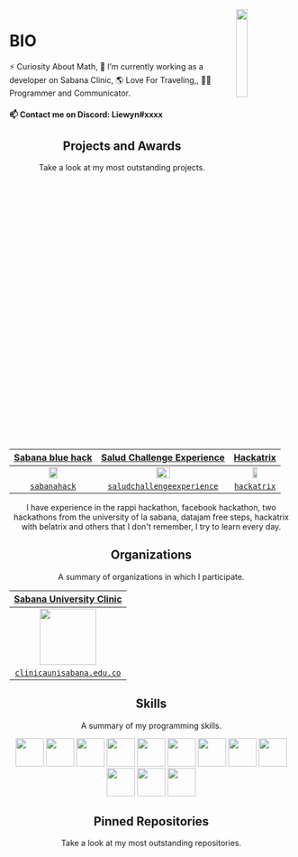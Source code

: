  
<img align='right' src='https://raw.githubusercontent.com/Sanwyn/sanwyn/master/sprites/cait.gif' width='20%'>  

# BIO

⚡ Curiosity About Math, 🔭 I’m currently working as a developer on Sabana Clinic, 🌎 Love For Traveling,, 🧪😄 Programmer and Communicator.  

#### 📫 Contact me on Discord: Liewyn#xxxx

<h2 align="center">Projects and Awards</h2>
<p align="center">Take a look at my most outstanding projects.</p>

<table>
<thead>
<tr>
<th align="center"><a href="https://www.unisabana.edu.co/sabanahack2019/" rel="nofollow"><strong>Sabana blue hack</strong></a></th>
<th align="center"><a href="https://www.unisabana.edu.co/temasunidades/salud-challenge-experience/inscripcion-salud-challenge-experience"><strong>Salud Challenge Experience</strong></a></th>
<th align="center"><a href="https://www.belatrixsf.com/news-and-events/hundreds-coders-hackathon/"><strong>Hackatrix</strong></a></th>
</tr>
</thead>
<tbody>
<tr>
<td align="center"><a target="_blank" rel="noopener noreferrer" href="https://raw.githubusercontent.com/Sanwyn/sanwyn/master/projects/sabanahack.jpg"><img align="center" src="https://raw.githubusercontent.com/Sanwyn/sanwyn/master/projects/sabanahack.jpg" height="33%" style="max-width:100%;"></a></td>
<td align="center"><a target="_blank" rel="noopener noreferrer" href="https://raw.githubusercontent.com/Sanwyn/sanwyn/master/projects/premiosalud.jpg"><img align="center" src="https://raw.githubusercontent.com/Sanwyn/sanwyn/master/projects/premiosalud.jpg" height="33%" style="max-width:100%;"></a></td>
<td align="center"><a target="_blank" rel="noopener noreferrer" href="https://raw.githubusercontent.com/Sanwyn/sanwyn/master/projects/hackatrix.png"><img align="center" src="https://raw.githubusercontent.com/Sanwyn/sanwyn/master/projects/hackatrix.png" height="33%" style="max-width:100%;"></a></td>
</tr>
<tr>
<td align="center"><a href="https://www.unisabana.edu.co/sabanahack2019/" rel="nofollow"><code>sabanahack</code></a></td>
<td align="center"><a href="https://www.unisabana.edu.co/temasunidades/salud-challenge-experience/inscripcion-salud-challenge-experience/"><code>saludchallengeexperience</code></a></td>
<td align="center"><a href="https://www.belatrixsf.com/news-and-events/hundreds-coders-hackathon/"><code>hackatrix</code></a></td>
</tr>
</tbody>
</table>

<p align="center">I have experience in the rappi hackathon, facebook hackathon, two hackathons from the university of la sabana, datajam free steps, hackatrix with belatrix and others that I don't remember, I try to learn every day.</p>

<h2 align="center">Organizations</h2>
<p align="center">A summary of organizations in which I participate.</p>

| <a href="https://www.clinicaunisabana.edu.co/nuestra-clinica/" target="_blank">**Sabana University Clinic**</a> |
|:---: |
| <img align='center' src='https://raw.githubusercontent.com/Sanwyn/sanwyn/master/projects/usabana.png' height='100px'> |
| <a href="https://www.clinicaunisabana.edu.co/nuestra-clinica/" target="_blank">`clinicaunisabana.edu.co`</a> |

<h2 align="center">Skills</h2>
<p align="center">A summary of my programming skills.</p>

<p align="center">
  <!-- <img src='https://raw.githubusercontent.com/Sanwyn/sanwyn/master/skills/angular.png' height='50px'> -->
  <img src='https://raw.githubusercontent.com/Sanwyn/sanwyn/master/skills/apache.png' height='50px'>
  <!-- <img src='https://raw.githubusercontent.com/Sanwyn/sanwyn/master/skills/csharp.png' height='50px'> -->
  <img src='https://raw.githubusercontent.com/Sanwyn/sanwyn/master/skills/bootstrap.png' height='50px'>
  <img src='https://raw.githubusercontent.com/Sanwyn/sanwyn/master/skills/css.png' height='50px'>
  <!-- <img src='https://raw.githubusercontent.com/Sanwyn/sanwyn/master/skills/express.png' height='50px'> -->
  <img src='https://raw.githubusercontent.com/Sanwyn/sanwyn/master/skills/html.png' height='50px'>
  <img src='https://raw.githubusercontent.com/Sanwyn/sanwyn/master/skills/java.png' height='50px'>
  <img src='https://raw.githubusercontent.com/Sanwyn/sanwyn/master/skills/javascript.jpg' height='50px'>
  <img src='https://raw.githubusercontent.com/Sanwyn/sanwyn/master/skills/mongo.png' height='50px'>
  <!-- <img src='https://raw.githubusercontent.com/Sanwyn/sanwyn/master/skills/nodejs.png' height='50px'> -->
  <img src='https://raw.githubusercontent.com/Sanwyn/sanwyn/master/skills/python.png' height='50px'>
  <img src='https://raw.githubusercontent.com/Sanwyn/sanwyn/master/skills/react.png' height='50px'>
  <img src='https://raw.githubusercontent.com/Sanwyn/sanwyn/master/skills/sql.png' height='50px'>
  <img src='https://raw.githubusercontent.com/Sanwyn/sanwyn/master/skills/thymeleaf.png' height='50px'>
  <img src='https://raw.githubusercontent.com/Sanwyn/sanwyn/master/skills/spring.png' height='50px'>
</p>

<h2 align="center">Pinned Repositories</h2>
<p align="center">Take a look at my most outstanding repositories.</p>
